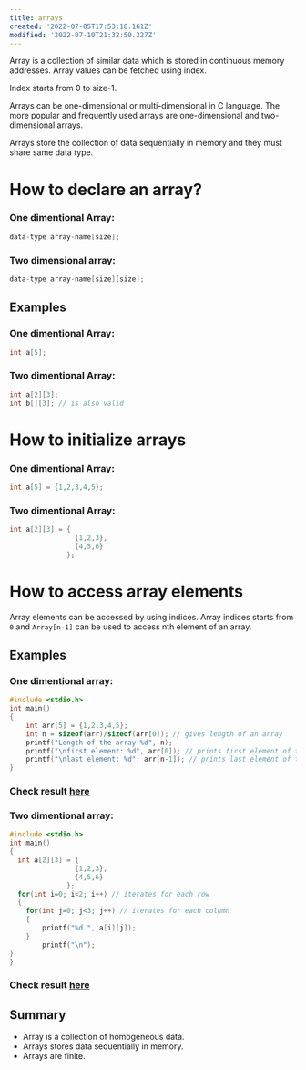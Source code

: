 ```yaml
---
title: arrays
created: '2022-07-05T17:53:18.161Z'
modified: '2022-07-10T21:32:50.327Z'
---
```


Array is a collection of similar data which is stored in continuous memory addresses. Array values can be fetched using index. 

Index starts from 0 to size-1.

Arrays can be one-dimensional or multi-dimensional in C language. The more popular and frequently used arrays are one-dimensional and two-dimensional arrays.

Arrays store the collection of data sequentially in memory and they must share same data type.

# How to declare an array?

### One dimentional Array:

```c
data-type array-name[size];
```

### Two dimensional array:

```c
data-type array-name[size][size];
```

## Examples

### One dimentional Array:

```c
int a[5];
```

### Two dimentional Array:

```c
int a[2][3];
int b[][3]; // is also valid
```

# How to initialize arrays

### One dimentional Array:

```c
int a[5] = {1,2,3,4,5};
```

### Two dimentional Array:

```c
int a[2][3] = {
                {1,2,3},
                {4,5,6}
              };
```

# How to access array elements

Array elements can be accessed by using indices. Array indices starts from `0` and  `Array[n-1]` can be used to access nth element of an array.

## Examples

### One dimentional array:

```c
#include <stdio.h>
int main()
{
    int arr[5] = {1,2,3,4,5};
    int n = sizeof(arr)/sizeof(arr[0]); // gives length of an array
    printf("Length of the array:%d", n);
    printf("\nfirst element: %d", arr[0]); // prints first element of the array
    printf("\nlast element: %d", arr[n-1]); // prints last element of the array
}
```
### Check result [here](https://onecompiler.com/c/3vku4yuj5)

### Two dimentional array:

```c
#include <stdio.h>
int main()
{
  int a[2][3] = {
                {1,2,3},
                {4,5,6}
              };
  for(int i=0; i<2; i++) // iterates for each row
  {
    for(int j=0; j<3; j++) // iterates for each column
    {
        printf("%d ", a[i][j]);
    }
        printf("\n");
}   
}
```
### Check result [here](https://onecompiler.com/c/3vkud9xj4)

## Summary

* Array is a collection of homogeneous data.
* Arrays stores data sequentially in memory.
* Arrays are finite.

